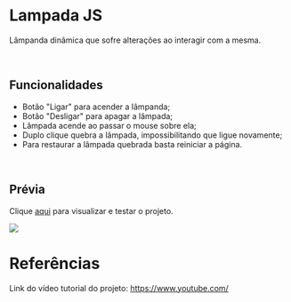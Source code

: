 <h1>Lampada JS</h1>

<p>Lâmpanda dinâmica que sofre alterações ao interagir com a mesma.</p><br>

<h2>Funcionalidades</h2>
<ul>
  <li>Botão "Ligar" para acender a lâmpanda;</li>
  <li>Botão "Desligar" para apagar a lâmpada;</li>
  <li>Lâmpada acende ao passar o mouse sobre ela;</li>
  <li>Duplo clique quebra a lâmpada, impossibilitando que ligue novamente;</li>
  <li>Para restaurar a lâmpada quebrada basta reiniciar a página.</li>
</ul><br>

<h2>Prévia</h2>

<p>Clique <a href="https://thainno.github.io/Lampada-JS/">aqui</a> para visualizar e testar o projeto.</p

<img src="https://github.com/Thainno/Lampada-JS/blob/main/imagens/Pr%C3%A9via%20Lampada-JS.png"></img><br>

### 

<h1>Referências</h1>
<p>Link do vídeo tutorial do projeto: <a href="https://www.youtube.com/watch?v=4r0zOW9Zn-Y&list=PLDgemkIT111AzoS1rB61sgMJbsEA4pyD2&index=2"</a>https://www.youtube.com/</p>
